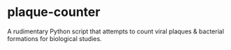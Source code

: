 # plaque-counter
A rudimentary Python script that attempts to count viral plaques &amp; bacterial formations for biological studies.
